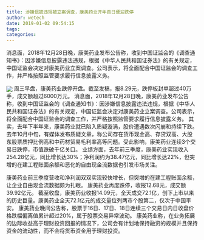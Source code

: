 ```yaml
---
title: 涉嫌信披违规被立案调查，康美药业开年首日便迎跌停
author: wetech
date: 2019-01-02 09:54:15
tags: 
categories: 
---
```

消息面，2018年12月28日晚，康美药业发布公告称，收到中国证监会的《调查通知书》：因涉嫌信息披露违法违规，根据《中华人民共和国证券法》的有关规定，中国证监会决定对康美药业立案调查。公司表示，将全面配合中国证监会的调查工作，并严格按照监管要求履行信息披露义务。
<!-- more -->
<img align="center" border="0" src="https://imgcdn.yicai.com/uppics/images/2019/01/3cf8da87f0fe04dce7719c528bc1d62c.jpg" />
周三早盘，康美药业跌停开盘。截至发稿，报8.29元，跌停板封单超过40万手，成交额超过6000万元。
消息面，2018年12月28日晚，康美药业发布公告称，收到中国证监会的《调查通知书》：因涉嫌信息披露违法违规，根据《中华人民共和国证券法》的有关规定，中国证监会决定对康美药业立案调查。公司表示，将全面配合中国证监会的调查工作，并严格按照监管要求履行信息披露义务。
其实，去年下半年来，康美药业就已陷入质疑漩涡，股价遭遇数次闪崩和持续下跌。去年10月中旬，有媒体发布质疑文章，称公司存在货币现金高、存贷双高、大股东股票质押比例高和中药材贸易毛利率高等问题。受此影响，康美药业连续3个交易日跌停，市值跌破千亿关口。
业绩方面，去年前三季度，康美药业实现收入254.28亿元，同比增长达30%；净利润约为38.47亿元，同比增长达22%，但突增的在建工程账面余额和恶化的自由现金流数据也引发市场关注。
 
 
康美药业前三季度营收和净利润双双实现较快增长，但突增的在建工程账面余额，让企业自由现金流数据颇为扎眼。
康美药业再度跌停，收报12.68元，成交额39.92亿元。
截至收盘，康美药业收报14.09元，全天成交72.1亿，创下上市以来的历史巨量。康美药业全天72.1亿元的成交量位列两市个股第二，仅次于中国平安。
康美药业晚间公告称，股票于16日、17日、18日连续三个交易日内日收盘价格跌幅偏离值累计超过20%，属于股票交易异常波动。
康美药业称，在业务拓展的边际收益高于理财投资回报的情况下，公司会有计划地保持融资的规模并且保持资金的流动性，而不会将货币资金用于理财投资。
